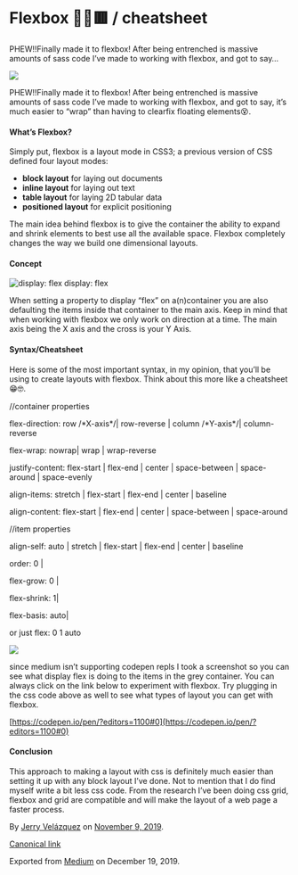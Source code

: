 # Flexbox 💪🏼🟥 / cheatsheet

PHEW!!Finally made it to flexbox! After being entrenched is massive amounts of sass code I’ve made to working with flexbox, and got to say…

![](https://cdn-images-1.medium.com/max/800/0*ypKQrcnWi_jiZulq.png)

PHEW!!Finally made it to flexbox! After being entrenched is massive amounts of sass code I’ve made to working with flexbox, and got to say, it’s much easier to “wrap” than having to clearfix floating elements😵.

#### What’s Flexbox?

Simply put, flexbox is a layout mode in CSS3; a previous version of CSS defined four layout modes:

*   **block layout** for laying out documents
*   **inline layout** for laying out text
*   **table layout** for laying 2D tabular data
*   **positioned layout** for explicit positioning

The main idea behind flexbox is to give the container the ability to expand and shrink elements to best use all the available space. Flexbox completely changes the way we build one dimensional layouts.

#### Concept

![display: flex](https://cdn-images-1.medium.com/max/800/0*mimtQsp6DMLguQYD.png)
display: flex

When setting a property to display “flex” on a(n)container you are also defaulting the items inside that container to the main axis. Keep in mind that when working with flexbox we only work on direction at a time. The main axis being the X axis and the cross is your Y Axis.

#### Syntax/Cheatsheet

Here is some of the most important syntax, in my opinion, that you’ll be using to create layouts with flexbox. Think about this more like a cheatsheet😁🤓.

//container properties 

flex-direction: row /\*X-axis\*/| row-reverse | column /\*Y-axis\*/| column-reverse

flex-wrap: nowrap| wrap | wrap-reverse

justify-content: flex-start | flex-end | center | space-between | space-around | space-evenly 

align-items: stretch | flex-start | flex-end | center | baseline

align-content: flex-start | flex-end | center | space-between | space-around

//item properties 

align-self: auto | stretch | flex-start | flex-end | center | baseline

order: 0 | <integer>

flex-grow: 0 | <integer>

flex-shrink: 1| <integer>

flex-basis: auto| <length>

or just flex: 0 1 auto

![](https://cdn-images-1.medium.com/max/800/1*ZZREVSPxe5Ll9U28dF6LPA.png)

since medium isn’t supporting codepen repls I took a screenshot so you can see what display flex is doing to the items in the grey container. You can always click on the link below to experiment with flexbox. Try plugging in the css code above as well to see what types of layout you can get with flexbox.

[https://codepen.io/pen/?editors=1100#0](https://codepen.io/pen/?editors=1100#0)

#### Conclusion

This approach to making a layout with css is definitely much easier than setting it up with any block layout I’ve done. Not to mention that I do find myself write a bit less css code. From the research I’ve been doing css grid, flexbox and grid are compatible and will make the layout of a web page a faster process.

By [Jerry Velázquez](https://medium.com/@jvr572) on [November 9, 2019](https://medium.com/p/3926837589ee).

[Canonical link](https://medium.com/@jvr572/flexbox-cheatsheet-3926837589ee)

Exported from [Medium](https://medium.com) on December 19, 2019.